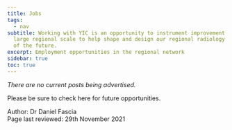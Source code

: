 ```yaml
---
title: Jobs
tags:
  - nav
subtitle: Working with YIC is an opportunity to instrument improvement on a
  large regional scale to help shape and design our regional radiology network
  of the future.
excerpt: Employment opportunities in the regional network
sidebar: true
toc: true
---
```

*There are no current posts being advertised.*

Please be sure to check here for future opportunities.

Author: Dr Daniel Fascia\
Page last reviewed: 29th November 2021